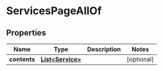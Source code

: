 

# ServicesPageAllOf


## Properties

Name | Type | Description | Notes
------------ | ------------- | ------------- | -------------
**contents** | [**List&lt;Service&gt;**](Service.md) |  |  [optional]



